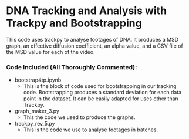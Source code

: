 # DNA Tracking and Analysis with Trackpy and Bootstrapping
This code uses trackpy to analyse footages of DNA. It produces a MSD graph, an effective diffusion coefficient, an alpha value, and a CSV file of the MSD value for each of the video.

### Code Included (All Thoroughly Commented):
- bootstrap4tp.ipynb
  - This is the block of code used for bootstrapping in our tracking code. Bootstrapping produces a standard deviation for each data point in the dataset. It can be easily adapted for uses other than Trackpy.
- graph_maker_3.py
  - This the code we used to produce the graphs.
- trackpy_rev_5.py
  - This is the code we use to analyse footages in batches.
